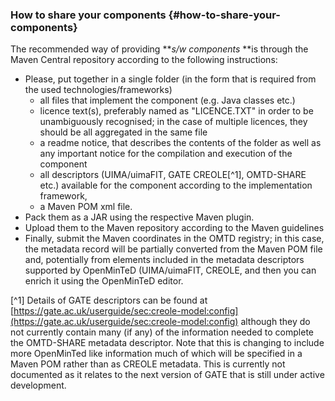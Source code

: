 ### How to share your components {#how-to-share-your-components}

The recommended way of providing **_s/w components_ **is through the Maven Central repository according to the following instructions:

*   Please, put together in a single folder (in the form that is required from the used technologies/frameworks)
    *   all files that implement the component (e.g. Java classes etc.)
    *   licence text(s), preferably named as &quot;LICENCE.TXT&quot; in order to be unambiguously recognised; in the case of multiple licences, they should be all aggregated in the same file
    *   a readme notice, that describes the contents of the folder as well as any important notice for the compilation and execution of the component
    *   all descriptors (UIMA/uimaFIT, GATE CREOLE[^1], OMTD-SHARE etc.) available for the component according to the implementation framework,
    *   a Maven POM xml file.
*   Pack them as a JAR using the respective Maven plugin.
*   Upload them to the Maven repository according to the Maven guidelines
*   Finally, submit the Maven coordinates in the OMTD registry; in this case, the metadata record will be partially converted from the Maven POM file and, potentially from elements included in the metadata descriptors supported by OpenMinTeD (UIMA/uimaFIT, CREOLE, and then you can enrich it using the OpenMinTeD editor.

[^1] Details of GATE descriptors can be found at [https://gate.ac.uk/userguide/sec:creole-model:config](https://gate.ac.uk/userguide/sec:creole-model:config) although they do not currently contain many (if any) of the information needed to complete the OMTD-SHARE metadata descriptor. Note that this is changing to include more OpenMinTed like information much of which will be specified in a Maven POM rather than as CREOLE metadata. This is currently not documented as it relates to the next version of GATE that is still under active development.